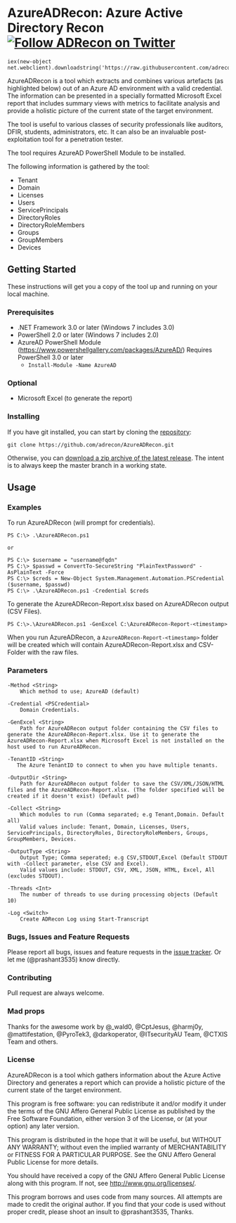 # AzureADRecon: Azure Active Directory Recon [![Follow ADRecon on Twitter](https://img.shields.io/twitter/follow/ad_recon.svg?style=social&label=Follow%20%40ad_recon)](https://twitter.com/intent/user?screen_name=ad_recon "Follow ADRecon on Twitter")

```
iex(new-object net.webclient).downloadstring('https://raw.githubusercontent.com/adrecon/AzureADRecon/master/AzureADRecon.ps1')
```

AzureADRecon is a tool which extracts and combines various artefacts (as highlighted below) out of an Azure AD environment with a valid credential. The information can be presented in a specially formatted Microsoft Excel report that includes summary views with metrics to facilitate analysis and provide a holistic picture of the current state of the target environment.

The tool is useful to various classes of security professionals like auditors, DFIR, students, administrators, etc. It can also be an invaluable post-exploitation tool for a penetration tester.

The tool requires AzureAD PowerShell Module to be installed.

The following information is gathered by the tool:

* Tenant
* Domain
* Licenses
* Users
* ServicePrincipals
* DirectoryRoles
* DirectoryRoleMembers
* Groups
* GroupMembers
* Devices

## Getting Started

These instructions will get you a copy of the tool up and running on your local machine.

### Prerequisites

* .NET Framework 3.0 or later (Windows 7 includes 3.0)
* PowerShell 2.0 or later (Windows 7 includes 2.0)
* AzureAD PowerShell Module (https://www.powershellgallery.com/packages/AzureAD/) Requires PowerShell 3.0 or later
    * `Install-Module -Name AzureAD`

### Optional

* Microsoft Excel (to generate the report)

### Installing

If you have git installed, you can start by cloning the [repository](https://github.com/adrecon/AzureADRecon/):

```
git clone https://github.com/adrecon/AzureADRecon.git
```

Otherwise, you can [download a zip archive of the latest release](https://github.com/adrecon/AzureADRecon/archive/master.zip). The intent is to always keep the master branch in a working state.

## Usage

### Examples

To run AzureADRecon (will prompt for credentials).

```
PS C:\> .\AzureADRecon.ps1

or

PS C:\> $username = "username@fqdn"
PS C:\> $passwd = ConvertTo-SecureString "PlainTextPassword" -AsPlainText -Force
PS C:\> $creds = New-Object System.Management.Automation.PSCredential ($username, $passwd)
PS C:\> .\AzureADRecon.ps1 -Credential $creds
```

To generate the AzureADRecon-Report.xlsx based on AzureADRecon output (CSV Files).

```
PS C:\>.\AzureADRecon.ps1 -GenExcel C:\AzureADRecon-Report-<timestamp>
```

When you run AzureADRecon, a `AzureADRecon-Report-<timestamp>` folder will be created which will contain AzureADRecon-Report.xlsx and CSV-Folder with the raw files.

### Parameters

```
-Method <String>
    Which method to use; AzureAD (default)

-Credential <PSCredential>
    Domain Credentials.

-GenExcel <String>
    Path for AzureADRecon output folder containing the CSV files to generate the AzureADRecon-Report.xlsx. Use it to generate the AzureADRecon-Report.xlsx when Microsoft Excel is not installed on the host used to run AzureADRecon.

-TenantID <String>
   The Azure TenantID to connect to when you have multiple tenants.

-OutputDir <String>
    Path for AzureADRecon output folder to save the CSV/XML/JSON/HTML files and the AzureADRecon-Report.xlsx. (The folder specified will be created if it doesn't exist) (Default pwd)

-Collect <String>
    Which modules to run (Comma separated; e.g Tenant,Domain. Default all)
    Valid values include: Tenant, Domain, Licenses, Users, ServicePrincipals, DirectoryRoles, DirectoryRoleMembers, Groups, GroupMembers, Devices.

-OutputType <String>
    Output Type; Comma seperated; e.g CSV,STDOUT,Excel (Default STDOUT with -Collect parameter, else CSV and Excel).
    Valid values include: STDOUT, CSV, XML, JSON, HTML, Excel, All (excludes STDOUT).

-Threads <Int>
    The number of threads to use during processing objects (Default 10)

-Log <Switch>
    Create ADRecon Log using Start-Transcript
```

### Bugs, Issues and Feature Requests

Please report all bugs, issues and feature requests in the [issue tracker](https://github.com/adrecon/AzureADRecon/issues). Or let me (@prashant3535) know directly.

### Contributing

Pull request are always welcome.

### Mad props

Thanks for the awesome work by @_wald0, @CptJesus, @harmj0y, @mattifestation, @PyroTek3, @darkoperator, @ITsecurityAU Team, @CTXIS Team and others.

### License

AzureADRecon is a tool which gathers information about the Azure Active Directory and generates a report which can provide a holistic picture of the current state of the target environment.

This program is free software: you can redistribute it and/or modify it under the terms of the GNU Affero General Public License as published by the Free Software Foundation, either version 3 of the License, or (at your option) any later version.

This program is distributed in the hope that it will be useful, but WITHOUT ANY WARRANTY; without even the implied warranty of MERCHANTABILITY or FITNESS FOR A PARTICULAR PURPOSE. See the GNU Affero General Public License for more details.

You should have received a copy of the GNU Affero General Public License along with this program. If not, see http://www.gnu.org/licenses/.

This program borrows and uses code from many sources. All attempts are made to credit the original author. If you find that your code is used without proper credit, please shoot an insult to @prashant3535, Thanks.
